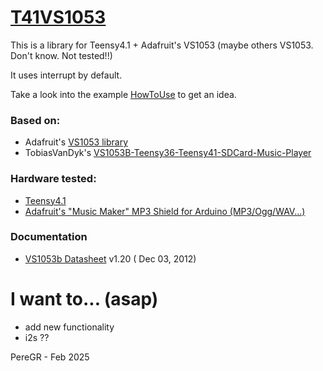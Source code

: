 # [T41VS1053](https://github.com/pere-gr/T41VS1053)
  This is a library for Teensy4.1 + Adafruit's VS1053 (maybe others VS1053. Don't know. Not tested!!)
  
  It uses interrupt by default.

  Take a look into the example [HowToUse](https://github.com/pere-gr/T41VS1053/tree/main/examples/HowToUse) to get an idea.

  ### Based on:
  - Adafruit's [VS1053 library](https://github.com/adafruit/Adafruit_VS1053_Library)
  - TobiasVanDyk's [VS1053B-Teensy36-Teensy41-SDCard-Music-Player](https://github.com/TobiasVanDyk/VS1053B-Teensy36-Teensy41-SDCard-Music-Player)

  ### Hardware tested:
  - [Teensy4.1](https://www.pjrc.com/store/teensy41.html)
  - [Adafruit's "Music Maker" MP3 Shield for Arduino (MP3/Ogg/WAV...)](https://www.adafruit.com/product/1790)

  ### Documentation
  - [VS1053b Datasheet](https://github.com/pere-gr/T41VS1053/tree/main/docs) v1.20 ( Dec 03, 2012)

# I want to... (asap)
  - add new functionality 
  - i2s ??

  
  PereGR - Feb 2025
